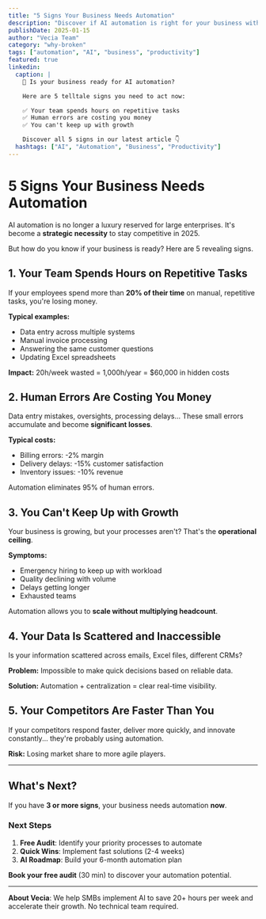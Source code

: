 ```yaml
---
title: "5 Signs Your Business Needs Automation"
description: "Discover if AI automation is right for your business with these 5 key indicators"
publishDate: 2025-01-15
author: "Vecia Team"
category: "why-broken"
tags: ["automation", "AI", "business", "productivity"]
featured: true
linkedin:
  caption: |
    🚀 Is your business ready for AI automation?

    Here are 5 telltale signs you need to act now:

    ✅ Your team spends hours on repetitive tasks
    ✅ Human errors are costing you money
    ✅ You can't keep up with growth

    Discover all 5 signs in our latest article 👇
  hashtags: ["AI", "Automation", "Business", "Productivity"]
---
```


# 5 Signs Your Business Needs Automation

AI automation is no longer a luxury reserved for large enterprises. It's become a **strategic necessity** to stay competitive in 2025.

But how do you know if your business is ready? Here are 5 revealing signs.

## 1. Your Team Spends Hours on Repetitive Tasks

If your employees spend more than **20% of their time** on manual, repetitive tasks, you're losing money.

**Typical examples:**
- Data entry across multiple systems
- Manual invoice processing
- Answering the same customer questions
- Updating Excel spreadsheets

**Impact:** 20h/week wasted = 1,000h/year = $60,000 in hidden costs

## 2. Human Errors Are Costing You Money

Data entry mistakes, oversights, processing delays... These small errors accumulate and become **significant losses**.

**Typical costs:**
- Billing errors: -2% margin
- Delivery delays: -15% customer satisfaction
- Inventory issues: -10% revenue

Automation eliminates 95% of human errors.

## 3. You Can't Keep Up with Growth

Your business is growing, but your processes aren't? That's the **operational ceiling**.

**Symptoms:**
- Emergency hiring to keep up with workload
- Quality declining with volume
- Delays getting longer
- Exhausted teams

Automation allows you to **scale without multiplying headcount**.

## 4. Your Data Is Scattered and Inaccessible

Is your information scattered across emails, Excel files, different CRMs?

**Problem:** Impossible to make quick decisions based on reliable data.

**Solution:** Automation + centralization = clear real-time visibility.

## 5. Your Competitors Are Faster Than You

If your competitors respond faster, deliver more quickly, and innovate constantly... they're probably using automation.

**Risk:** Losing market share to more agile players.

---

## What's Next?

If you have **3 or more signs**, your business needs automation **now**.

### Next Steps

1. **Free Audit**: Identify your priority processes to automate
2. **Quick Wins**: Implement fast solutions (2-4 weeks)
3. **AI Roadmap**: Build your 6-month automation plan

**Book your free audit** (30 min) to discover your automation potential.

---

**About Vecia**: We help SMBs implement AI to save 20+ hours per week and accelerate their growth. No technical team required.
